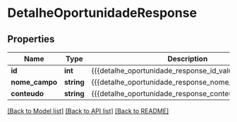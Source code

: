 # DetalheOportunidadeResponse

## Properties
Name | Type | Description | Notes
------------ | ------------- | ------------- | -------------
**id** | **int** | {{{detalhe_oportunidade_response_id_value}}} | [optional] 
**nome_campo** | **string** | {{{detalhe_oportunidade_response_nome_campo_value}}} | [optional] 
**conteudo** | **string** | {{{detalhe_oportunidade_response_conteudo_value}}} | [optional] 

[[Back to Model list]](../README.md#documentation-for-models) [[Back to API list]](../README.md#documentation-for-api-endpoints) [[Back to README]](../README.md)


